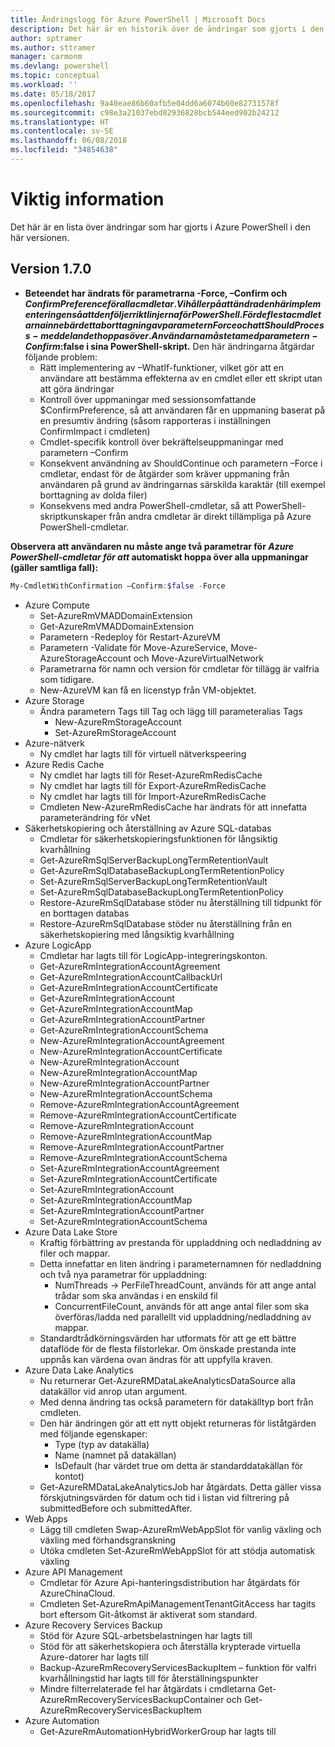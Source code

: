 ```yaml
---
title: Ändringslogg för Azure PowerShell | Microsoft Docs
description: Det här är en historik över de ändringar som gjorts i den senaste versionen av Azure PowerShell.
author: sptramer
ms.author: sttramer
manager: carmonm
ms.devlang: powershell
ms.topic: conceptual
ms.workload: ''
ms.date: 05/18/2017
ms.openlocfilehash: 9a40eae86b60afb5e04dd6a6074b60e82731578f
ms.sourcegitcommit: c98e3a21037ebd82936828bcb544eed902b24212
ms.translationtype: HT
ms.contentlocale: sv-SE
ms.lasthandoff: 06/08/2018
ms.locfileid: "34854638"
---
```

# <a name="release-notes"></a>Viktig information

Det här är en lista över ändringar som har gjorts i Azure PowerShell i den här versionen.

## <a name="version-170"></a>Version 1.7.0

* **Beteendet har ändrats för parametrarna -Force, –Confirm och $ConfirmPreference för alla cmdletar. Vi håller på att ändra den här implementeringen så att den följer riktlinjerna för PowerShell. För de flesta cmdletarna innebär detta borttagning av parametern Force och att ShouldProcess-meddelandet hoppas över. Användarna måste ta med parametern -Confirm:$false i sina PowerShell-skript.** Den här ändringarna åtgärdar följande problem:
  - Rätt implementering av –WhatIf-funktioner, vilket gör att en användare att bestämma effekterna av en cmdlet eller ett skript utan att göra ändringar
  - Kontroll över uppmaningar med sessionsomfattande $ConfirmPreference, så att användaren får en uppmaning baserat på en presumtiv ändring (såsom rapporteras i inställningen ConfirmImpact i cmdleten)
  - Cmdlet-specifik kontroll över bekräftelseuppmaningar med parametern –Confirm
  - Konsekvent användning av ShouldContinue och parametern –Force i cmdletar, endast för de åtgärder som kräver uppmaning från användaren på grund av ändringarnas särskilda karaktär (till exempel borttagning av dolda filer)
  - Konsekvens med andra PowerShell-cmdletar, så att PowerShell-skriptkunskaper från andra cmdletar är direkt tillämpliga på Azure PowerShell-cmdletar.

**Observera att användaren nu måste ange två parametrar för *Azure PowerShell-cmdletar för att* automatiskt hoppa över alla uppmaningar (gäller samtliga fall):**
```powershell
My-CmdletWithConfirmation –Confirm:$false -Force
```
* Azure Compute
  - Set-AzureRmVMADDomainExtension
  - Get-AzureRmVMADDomainExtension
  - Parametern -Redeploy för Restart-AzureVM
  - Parametern -Validate för Move-AzureService, Move-AzureStorageAccount och Move-AzureVirtualNetwork
  - Parametrarna för namn och version för cmdletar för tillägg är valfria som tidigare.
  - New-AzureVM kan få en licenstyp från VM-objektet.
* Azure Storage
  - Ändra parametern Tags till Tag och lägg till parameteralias Tags
    + New-AzureRmStorageAccount
    + Set-AzureRmStorageAccount
* Azure-nätverk
  - Ny cmdlet har lagts till för virtuell nätverkspeering
* Azure Redis Cache
  - Ny cmdlet har lagts till för Reset-AzureRmRedisCache
  - Ny cmdlet har lagts till för Export-AzureRmRedisCache
  - Ny cmdlet har lagts till för Import-AzureRmRedisCache
  - Cmdleten New-AzureRmRedisCache har ändrats för att innefatta parameterändring för vNet
* Säkerhetskopiering och återställning av Azure SQL-databas
  - Cmdletar för säkerhetskopieringsfunktionen för långsiktig kvarhållning
  - Get-AzureRmSqlServerBackupLongTermRetentionVault
  - Get-AzureRmSqlDatabaseBackupLongTermRetentionPolicy
  - Set-AzureRmSqlServerBackupLongTermRetentionVault
  - Set-AzureRmSqlDatabaseBackupLongTermRetentionPolicy
  - Restore-AzureRmSqlDatabase stöder nu återställning till tidpunkt för en borttagen databas
  - Restore-AzureRmSqlDatabase stöder nu återställning från en säkerhetskopiering med långsiktig kvarhållning
* Azure LogicApp
  - Cmdletar har lagts till för LogicApp-integreringskonton.
  - Get-AzureRmIntegrationAccountAgreement
  - Get-AzureRmIntegrationAccountCallbackUrl
  - Get-AzureRmIntegrationAccountCertificate
  - Get-AzureRmIntegrationAccount
  - Get-AzureRmIntegrationAccountMap
  - Get-AzureRmIntegrationAccountPartner
  - Get-AzureRmIntegrationAccountSchema
  - New-AzureRmIntegrationAccountAgreement
  - New-AzureRmIntegrationAccountCertificate
  - New-AzureRmIntegrationAccount
  - New-AzureRmIntegrationAccountMap
  - New-AzureRmIntegrationAccountPartner
  - New-AzureRmIntegrationAccountSchema
  - Remove-AzureRmIntegrationAccountAgreement
  - Remove-AzureRmIntegrationAccountCertificate
  - Remove-AzureRmIntegrationAccount
  - Remove-AzureRmIntegrationAccountMap
  - Remove-AzureRmIntegrationAccountPartner
  - Remove-AzureRmIntegrationAccountSchema
  - Set-AzureRmIntegrationAccountAgreement
  - Set-AzureRmIntegrationAccountCertificate
  - Set-AzureRmIntegrationAccount
  - Set-AzureRmIntegrationAccountMap
  - Set-AzureRmIntegrationAccountPartner
  - Set-AzureRmIntegrationAccountSchema
* Azure Data Lake Store
  - Kraftig förbättring av prestanda för uppladdning och nedladdning av filer och mappar.
  - Detta innefattar en liten ändring i parameternamnen för nedladdning och två nya parametrar för uppladdning:
    + NumThreads -> PerFileThreadCount, används för att ange antal trådar som ska användas i en enskild fil
    + ConcurrentFileCount, används för att ange antal filer som ska överföras/ladda ned parallellt vid uppladdning/nedladdning av mappar.
  - Standardtrådkörningsvärden har utformats för att ge ett bättre dataflöde för de flesta filstorlekar. Om önskade prestanda inte uppnås kan värdena ovan ändras för att uppfylla kraven.
* Azure Data Lake Analytics
  - Nu returnerar Get-AzureRMDataLakeAnalyticsDataSource alla datakällor vid anrop utan argument.
  - Med denna ändring tas också parametern för datakälltyp bort från cmdleten.
  - Den här ändringen gör att ett nytt objekt returneras för liståtgärden med följande egenskaper:
    + Type (typ av datakälla)
    + Name (namnet på datakällan)
    + IsDefault (har värdet true om detta är standarddatakällan för kontot)
  - Get-AzureRMDataLakeAnalyticsJob har åtgärdats. Detta gäller vissa förskjutningsvärden för datum och tid i listan vid filtrering på submittedBefore och submittedAfter.
* Web Apps
  - Lägg till cmdleten Swap-AzureRmWebAppSlot för vanlig växling och växling med förhandsgranskning
  - Utöka cmdleten Set-AzureRmWebAppSlot för att stödja automatisk växling
* Azure API Management
  - Cmdletar för Azure Api-hanteringsdistribution har åtgärdats för AzureChinaCloud.
  - Cmdleten Set-AzureRmApiManagementTenantGitAccess har tagits bort eftersom Git-åtkomst är aktiverat som standard.
* Azure Recovery Services Backup
  - Stöd för Azure SQL-arbetsbelastningen har lagts till
  - Stöd för att säkerhetskopiera och återställa krypterade virtuella Azure-datorer har lagts till
  - Backup-AzureRmRecoveryServicesBackupItem – funktion för valfri kvarhållningstid har lagts till för återställningspunkter
  - Mindre filterrelaterade fel har åtgärdats i cmdletarna Get-AzureRmRecoveryServicesBackupContainer och Get-AzureRmRecoveryServicesBackupItem
* Azure Automation
  - Get-AzureRmAutomationHybridWorkerGroup har lagts till
